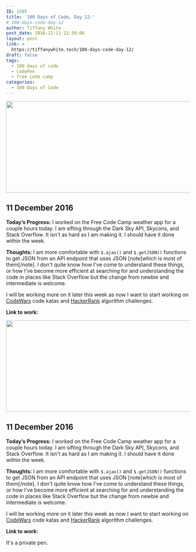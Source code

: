 ```yaml
---
ID: 1505
title: '100 Days of Code, Day 12:'
# 100-days-code-day-12
author: Tiffany White
post_date: 2016-12-11 21:30:06
layout: post
link: >
  https://tiffanywhite.tech/100-days-code-day-12/
draft: false
tags:
  - 100 days of code
  - CodePen
  - free code camp
categories:
  - 100 Days of Code
---
```



<img class="size-full wp-image-1504 aligncenter" src="https://helloburgh.me/wp-content/uploads/2016/12/Image-12-11-16-9-23-PM.png" width="546" height="250" />

## 11 December 2016

**Today’s Progress:**
I worked on the Free Code Camp weather app for a couple hours today. I am sifting through the Dark Sky API, Skycons, and Stack Overflow. It isn't as hard as I am making it. I should have it done within the week.

**Thoughts:**
I am more comfortable with `$.ajax()` and `$.getJSON()` functions to get JSON from an API endpoint that uses JSON [note]which is most of them[/note]. I don't quite know how I've come to understand these things, or how I've become more efficient at searching for and understanding the code in places like Stack Overflow but the change from newbie and intermediate is welcome.

I will be working more on it later this week as now I want to start working on [CodeWars](www.codewars.com) code katas and [HackerRank](www.hackerrank.com) algorithm challenges.

**Link to work:**



<img class="size-full wp-image-1504 aligncenter" src="https://helloburgh.me/wp-content/uploads/2016/12/Image-12-11-16-9-23-PM.png" width="546" height="250" />

## 11 December 2016

**Today’s Progress:**
I worked on the Free Code Camp weather app for a couple hours today. I am sifting through the Dark Sky API, Skycons, and Stack Overflow. It isn't as hard as I am making it. I should have it done within the week.

**Thoughts:**
I am more comfortable with `$.ajax()` and `$.getJSON()` functions to get JSON from an API endpoint that uses JSON [note]which is most of them[/note]. I don't quite know how I've come to understand these things, or how I've become more efficient at searching for and understanding the code in places like Stack Overflow but the change from newbie and intermediate is welcome.

I will be working more on it later this week as now I want to start working on [CodeWars](www.codewars.com) code katas and [HackerRank](www.hackerrank.com) algorithm challenges.

**Link to work:**




It's a private pen.